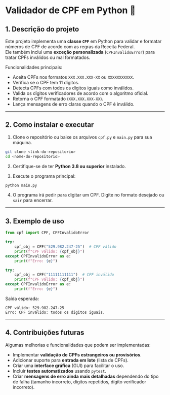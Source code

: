# Validador de CPF em Python 🪪

## 1. Descrição do projeto

Este projeto implementa uma **classe `CPF`** em Python para validar e formatar números de CPF de acordo com as regras da Receita Federal.  
Ele também inclui uma **exceção personalizada** (`CPFInvalidoError`) para tratar CPFs inválidos ou mal formatados.  

Funcionalidades principais:  
- Aceita CPFs nos formatos `XXX.XXX.XXX-XX` ou `XXXXXXXXXXX`.  
- Verifica se o CPF tem 11 dígitos.  
- Detecta CPFs com todos os dígitos iguais como inválidos.  
- Valida os dígitos verificadores de acordo com o algoritmo oficial.  
- Retorna o CPF formatado (`XXX.XXX.XXX-XX`).  
- Lança mensagens de erro claras quando o CPF é inválido.  

---

## 2. Como instalar e executar

1. Clone o repositório ou baixe os arquivos `cpf.py` e `main.py` para sua máquina.  

```bash
git clone <link-do-repositorio>
cd <nome-do-repositorio>
```

2. Certifique-se de ter **Python 3.8 ou superior** instalado.  

3. Execute o programa principal:

```bash
python main.py
```

4. O programa irá pedir para digitar um CPF. Digite no formato desejado ou `sair` para encerrar.

---

## 3. Exemplo de uso

```python
from cpf import CPF, CPFInvalidoError

try:
    cpf_obj = CPF("529.982.247-25")  # CPF válido
    print(f"CPF válido: {cpf_obj}")
except CPFInvalidoError as e:
    print(f"Erro: {e}")

try:
    cpf_obj = CPF("11111111111")  # CPF inválido
    print(f"CPF válido: {cpf_obj}")
except CPFInvalidoError as e:
    print(f"Erro: {e}")
```

Saída esperada:

```
CPF válido: 529.982.247-25
Erro: CPF inválido: todos os dígitos iguais.
```

---

## 4. Contribuições futuras

Algumas melhorias e funcionalidades que podem ser implementadas:  

- Implementar **validação de CPFs estrangeiros ou provisórios**.  
- Adicionar suporte para **entrada em lote** (lista de CPFs).  
- Criar uma **interface gráfica** (GUI) para facilitar o uso.  
- Incluir **testes automatizados** usando `pytest`.  
- Criar **mensagens de erro ainda mais detalhadas** dependendo do tipo de falha (tamanho incorreto, dígitos repetidos, dígito verificador incorreto).
